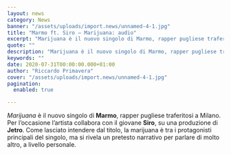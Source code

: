 ```yaml
---
layout: news
category: News
banner: "/assets/uploads/import.news/unnamed-4-1.jpg"
title: "Marmo ft. Siro – Marijuana: audio"
excerpt: "Marijuana è il nuovo singolo di Marmo, rapper pugliese traferitosi a Milano. Per l’occasione l’artista collabora con il giovane Siro, su una produzione di Jetro. Come lasciato intendere dal titolo, la marijuana è tra i protagonisti principali del singolo, ma si rivela un pretesto narrativo per parlare di molto altro, a livello personale.  "
quote: ""
description: "Marijuana è il nuovo singolo di Marmo, rapper pugliese traferitosi a Milano. Per l’occasione l’artista collabora con il giovane Siro, su una produzione di Jetro. Come lasciato intendere dal titolo, la marijuana è tra i protagonisti principali del singolo, ma si rivela un pretesto narrativo per parlare di molto altro, a livello personale.  "
keywords: ""
date: 2020-07-31T00:00:00.000+01:00
author: "Riccardo Primavera"
cover: "/assets/uploads/import.news/unnamed-4-1.jpg"
pagination:
  enabled: true

---
```


_Marijuana_ è il nuovo singolo di **Marmo**, rapper pugliese traferitosi a Milano. Per l’occasione l’artista collabora con il giovane **Siro**, su una produzione di **Jetro**. Come lasciato intendere dal titolo, la marijuana è tra i protagonisti principali del singolo, ma si rivela un pretesto narrativo per parlare di molto altro, a livello personale.
